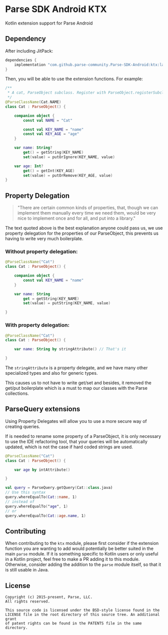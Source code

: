 # Parse SDK Android KTX
Kotlin extension support for Parse Android

## Dependency

After including JitPack:
```gradle
dependencies {
    implementation "com.github.parse-community.Parse-SDK-Android:ktx:latest.version.here"
}
```
Then, you will be able to use the extension functions. For example:
```kotlin
/**
 * A cat, ParseObject subclass. Register with ParseObject.registerSubclass(Cat::class.java)
 */
@ParseClassName(Cat.NAME)
class Cat : ParseObject() {

    companion object {
        const val NAME = "Cat"

        const val KEY_NAME = "name"
        const val KEY_AGE = "age"
    }

    var name: String?
        get() = getString(KEY_NAME)
        set(value) = putOrIgnore(KEY_NAME, value)

    var age: Int?
        get() = getInt(KEY_AGE)
        set(value) = putOrRemove(KEY_AGE, value)
}

```

## Property Delegation

> "There are certain common kinds of properties, that, though we can implement them manually every time we need them, would be very nice to implement once and for all, and put into a library."

The text quoted above is the best explanation anyone could pass us, we use property delegation for the properties of our ParseObject, this prevents us having to write very much boilerplate.

### Without property delegation:

```kotlin
@ParseClassName("Cat")
class Cat : ParseObject() {

    companion object {
        const val KEY_NAME = "name"
    }

    var name: String
        get = getString(KEY_NAME)
        set(value) = putString(KEY_NAME, value)

}
```

### With property delegation:

```kotlin
@ParseClassName("Cat")
class Cat : ParseObject() {

    var name: String by stringAttribute() // That's it

}
```

The `stringAttribute` is a property delegate, and we have many other specialized types and also for generic types.

This causes us to not have to write get/set and besides, it removed the get/put boilerplate which is a must to map our classes with the Parse collections.

## ParseQuery extensions

Using Property Delegates will allow you to use a more secure way of creating queries.

If is needed to rename some property of a ParseObject, it is only necessary to use the IDE refactoring tool, that your queries will be automatically updated, which is not the case if hard coded strings are used.

```kotlin
@ParseClassName("Cat")
class Cat : ParseObject() {

    var age by intAttribute()

}

val query = ParseQuery.getQuery(Cat::class.java)
// Use this syntax
query.whereEqualTo(Cat::name, 1)
// instead of
query.whereEqualTo("age", 1)
// or
query.whereEqualTo(Cat::age.name, 1)
```

## Contributing
When contributing to the `ktx` module, please first consider if the extension function you are wanting to add would potentially be better suited in the main `parse` module. If it is something specific to Kotlin users or only useful in a Kotlin project, feel free to make a PR adding it to this module. Otherwise, consider adding the addition to the `parse` module itself, so that it is still usable in Java.

## License
    Copyright (c) 2015-present, Parse, LLC.
    All rights reserved.

    This source code is licensed under the BSD-style license found in the
    LICENSE file in the root directory of this source tree. An additional grant
    of patent rights can be found in the PATENTS file in the same directory.
